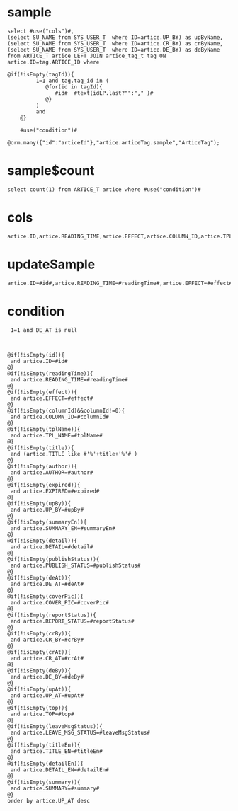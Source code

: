sample
===

	select #use("cols")#,
	(select SU_NAME from SYS_USER_T  where ID=artice.UP_BY) as upByName,
	(select SU_NAME from SYS_USER_T  where ID=artice.CR_BY) as crByName,
	(select SU_NAME from SYS_USER_T  where ID=artice.DE_BY) as deByName 
	from ARTICE_T artice LEFT JOIN artice_tag_t tag ON artice.ID=tag.ARTICE_ID where 
	
	@if(!isEmpty(tagId)){
        	 1=1 and tag.tag_id in (
        	    @for(id in tagId){
                   #id#  #text(idLP.last?"":"," )#
                @}
             )
             and
        @}
        
        #use("condition")#
        @orm.many({"id":"articeId"},"artice.articeTag.sample","ArticeTag");


sample$count
===
    select count(1) from ARTICE_T artice where #use("condition")#

cols
===
	artice.ID,artice.READING_TIME,artice.EFFECT,artice.COLUMN_ID,artice.TPL_NAME,artice.TITLE,artice.AUTHOR,artice.EXPIRED,artice.UP_BY,artice.SUMMARY_EN,artice.DETAIL,artice.PUBLISH_STATUS,artice.DE_AT,artice.COVER_PIC,artice.REPORT_STATUS,artice.CR_BY,artice.CR_AT,artice.DE_BY,artice.UP_AT,artice.TOP,artice.LEAVE_MSG_STATUS,artice.TITLE_EN,artice.DETAIL_EN,artice.SUMMARY

updateSample
===

	artice.ID=#id#,artice.READING_TIME=#readingTime#,artice.EFFECT=#effect#,artice.COLUMN_ID=#columnId#,artice.TPL_NAME=#tplName#,artice.TITLE=#title#,artice.AUTHOR=#author#,artice.EXPIRED=#expired#,artice.UP_BY=#upBy#,artice.SUMMARY_EN=#summaryEn#,artice.DETAIL=#detail#,artice.PUBLISH_STATUS=#publishStatus#,artice.DE_AT=#deAt#,artice.COVER_PIC=#coverPic#,artice.REPORT_STATUS=#reportStatus#,artice.CR_BY=#crBy#,artice.CR_AT=#crAt#,artice.DE_BY=#deBy#,artice.UP_AT=#upAt#,artice.TOP=#top#,artice.LEAVE_MSG_STATUS=#leaveMsgStatus#,artice.TITLE_EN=#titleEn#,artice.DETAIL_EN=#detailEn#,artice.SUMMARY=#summary#

condition
===

	 1=1 and DE_AT is null
	
	
	
	@if(!isEmpty(id)){
	 and artice.ID=#id#
	@}
	@if(!isEmpty(readingTime)){
	 and artice.READING_TIME=#readingTime#
	@}
	@if(!isEmpty(effect)){
	 and artice.EFFECT=#effect#
	@}
	@if(!isEmpty(columnId)&&columnId!=0){
	 and artice.COLUMN_ID=#columnId#
	@}
	@if(!isEmpty(tplName)){
	 and artice.TPL_NAME=#tplName#
	@}
	@if(!isEmpty(title)){
	 and (artice.TITLE like #'%'+title+'%'# )
	@}
	@if(!isEmpty(author)){
	 and artice.AUTHOR=#author#
	@}
	@if(!isEmpty(expired)){
	 and artice.EXPIRED=#expired#
	@}
	@if(!isEmpty(upBy)){
	 and artice.UP_BY=#upBy#
	@}
	@if(!isEmpty(summaryEn)){
	 and artice.SUMMARY_EN=#summaryEn#
	@}
	@if(!isEmpty(detail)){
	 and artice.DETAIL=#detail#
	@}
	@if(!isEmpty(publishStatus)){
	 and artice.PUBLISH_STATUS=#publishStatus#
	@}
	@if(!isEmpty(deAt)){
	 and artice.DE_AT=#deAt#
	@}
	@if(!isEmpty(coverPic)){
	 and artice.COVER_PIC=#coverPic#
	@}
	@if(!isEmpty(reportStatus)){
	 and artice.REPORT_STATUS=#reportStatus#
	@}
	@if(!isEmpty(crBy)){
	 and artice.CR_BY=#crBy#
	@}
	@if(!isEmpty(crAt)){
	 and artice.CR_AT=#crAt#
	@}
	@if(!isEmpty(deBy)){
	 and artice.DE_BY=#deBy#
	@}
	@if(!isEmpty(upAt)){
	 and artice.UP_AT=#upAt#
	@}
	@if(!isEmpty(top)){
	 and artice.TOP=#top#
	@}
	@if(!isEmpty(leaveMsgStatus)){
	 and artice.LEAVE_MSG_STATUS=#leaveMsgStatus#
	@}
	@if(!isEmpty(titleEn)){
	 and artice.TITLE_EN=#titleEn#
	@}
	@if(!isEmpty(detailEn)){
	 and artice.DETAIL_EN=#detailEn#
	@}
	@if(!isEmpty(summary)){
	 and artice.SUMMARY=#summary#
	@}
	order by artice.UP_AT desc



